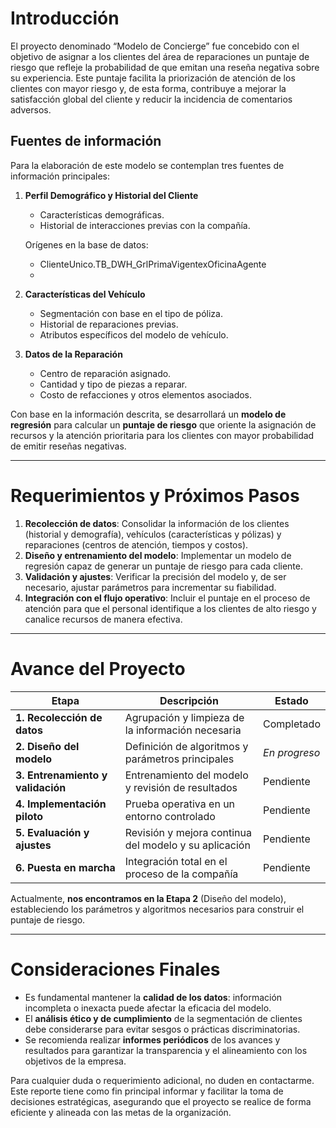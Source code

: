 # Introducción  
El proyecto denominado “Modelo de Concierge” fue concebido con el objetivo de asignar a los clientes del área de reparaciones un puntaje de riesgo que refleje la probabilidad de que emitan una reseña negativa sobre su experiencia. Este puntaje facilita la priorización de atención de los clientes con mayor riesgo y, de esta forma, contribuye a mejorar la satisfacción global del cliente y reducir la incidencia de comentarios adversos.

## Fuentes de información  
Para la elaboración de este modelo se contemplan tres fuentes de información principales:  

1. **Perfil Demográfico y Historial del Cliente**  
   - Características demográficas.  
   - Historial de interacciones previas con la compañía.  
   
   Orígenes en la base de datos:
   - ClienteUnico.TB_DWH_GrlPrimaVigentexOficinaAgente
   - 
   

2. **Características del Vehículo**  
   - Segmentación con base en el tipo de póliza.  
   - Historial de reparaciones previas.  
   - Atributos específicos del modelo de vehículo.  

3. **Datos de la Reparación**  
   - Centro de reparación asignado.  
   - Cantidad y tipo de piezas a reparar.  
   - Costo de refacciones y otros elementos asociados.  

Con base en la información descrita, se desarrollará un **modelo de regresión** para calcular un **puntaje de riesgo** que oriente la asignación de recursos y la atención prioritaria para los clientes con mayor probabilidad de emitir reseñas negativas.

---

# Requerimientos y Próximos Pasos  
1. **Recolección de datos**: Consolidar la información de los clientes (historial y demografía), vehículos (características y pólizas) y reparaciones (centros de atención, tiempos y costos).  
2. **Diseño y entrenamiento del modelo**: Implementar un modelo de regresión capaz de generar un puntaje de riesgo para cada cliente.  
3. **Validación y ajustes**: Verificar la precisión del modelo y, de ser necesario, ajustar parámetros para incrementar su fiabilidad.  
4. **Integración con el flujo operativo**: Incluir el puntaje en el proceso de atención para que el personal identifique a los clientes de alto riesgo y canalice recursos de manera efectiva.  

---

# Avance del Proyecto  

| Etapa                                   | Descripción                                             | Estado          |
|-----------------------------------------|---------------------------------------------------------|-----------------|
| **1. Recolección de datos**            | Agrupación y limpieza de la información necesaria       | Completado      |
| **2. Diseño del modelo**               | Definición de algoritmos y parámetros principales       | *En progreso*   |
| **3. Entrenamiento y validación**      | Entrenamiento del modelo y revisión de resultados       | Pendiente       |
| **4. Implementación piloto**           | Prueba operativa en un entorno controlado               | Pendiente       |
| **5. Evaluación y ajustes**            | Revisión y mejora continua del modelo y su aplicación   | Pendiente       |
| **6. Puesta en marcha**                | Integración total en el proceso de la compañía          | Pendiente       |

Actualmente, **nos encontramos en la Etapa 2** (Diseño del modelo), estableciendo los parámetros y algoritmos necesarios para construir el puntaje de riesgo.

---

# Consideraciones Finales  
- Es fundamental mantener la **calidad de los datos**: información incompleta o inexacta puede afectar la eficacia del modelo.  
- El **análisis ético y de cumplimiento** de la segmentación de clientes debe considerarse para evitar sesgos o prácticas discriminatorias.  
- Se recomienda realizar **informes periódicos** de los avances y resultados para garantizar la transparencia y el alineamiento con los objetivos de la empresa.  

Para cualquier duda o requerimiento adicional, no duden en contactarme. Este reporte tiene como fin principal informar y facilitar la toma de decisiones estratégicas, asegurando que el proyecto se realice de forma eficiente y alineada con las metas de la organización.
